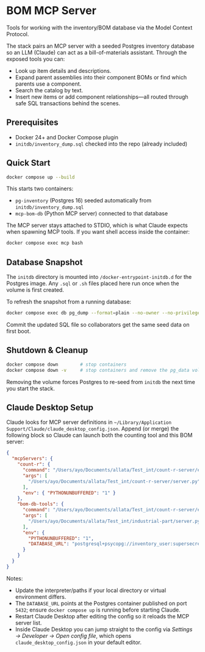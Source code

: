 # BOM MCP Server

Tools for working with the inventory/BOM database via the Model Context Protocol.

The stack pairs an MCP server with a seeded Postgres inventory database so an LLM (Claude) can act as a bill-of-materials assistant. Through the exposed tools you can:
- Look up item details and descriptions.
- Expand parent assemblies into their component BOMs or find which parents use a component.
- Search the catalog by text.
- Insert new items or add component relationships—all routed through safe SQL transactions behind the scenes.

## Prerequisites
- Docker 24+ and Docker Compose plugin
- `initdb/inventory_dump.sql` checked into the repo (already included)

## Quick Start
```bash
docker compose up --build
```

This starts two containers:
- `pg-inventory` (Postgres 16) seeded automatically from `initdb/inventory_dump.sql`
- `mcp-bom-db` (Python MCP server) connected to that database

The MCP server stays attached to STDIO, which is what Claude expects when spawning MCP tools. If you want shell access inside the container:
```bash
docker compose exec mcp bash
```

## Database Snapshot
The `initdb` directory is mounted into `/docker-entrypoint-initdb.d` for the Postgres image. Any `.sql` or `.sh` files placed here run once when the volume is first created.

To refresh the snapshot from a running database:
```bash
docker compose exec db pg_dump --format=plain --no-owner --no-privileges inventory_db > initdb/inventory_dump.sql
```

Commit the updated SQL file so collaborators get the same seed data on first boot.

## Shutdown & Cleanup
```bash
docker compose down        # stop containers
docker compose down -v     # stop containers and remove the pg_data volume
```

Removing the volume forces Postgres to re-seed from `initdb` the next time you start the stack.

## Claude Desktop Setup
Claude looks for MCP server definitions in `~/Library/Application Support/Claude/claude_desktop_config.json`. Append (or merge) the following block so Claude can launch both the counting tool and this BOM server:

```json
{
  "mcpServers": {
    "count-r": {
      "command": "/Users/ayo/Documents/allata/Test_int/count-r-server/env/bin/python3",
      "args": [
        "/Users/ayo/Documents/allata/Test_int/count-r-server/server.py"
      ],
      "env": { "PYTHONUNBUFFERED": "1" }
    },
    "bom-db-tools": {
      "command": "/Users/ayo/Documents/allata/Test_int/count-r-server/env/bin/python3",
      "args": [
        "/Users/ayo/Documents/allata/Test_int/industrial-part/server.py"
      ],
      "env": {
        "PYTHONUNBUFFERED": "1",
        "DATABASE_URL": "postgresql+psycopg://inventory_user:supersecret@localhost:5432/inventory_db"
      }
    }
  }
}
```

Notes:
- Update the interpreter/paths if your local directory or virtual environment differs.
- The `DATABASE_URL` points at the Postgres container published on port `5432`; ensure `docker compose up` is running before starting Claude.
- Restart Claude Desktop after editing the config so it reloads the MCP server list.
- Inside Claude Desktop you can jump straight to the config via *Settings → Developer → Open config file*, which opens `claude_desktop_config.json` in your default editor.
